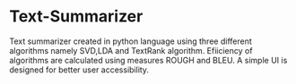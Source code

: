 # Text-Summarizer

Text summarizer created in python language using three different algorithms namely SVD,LDA and TextRank algorithm. 
Efiiciency of algorithms are calculated using measures ROUGH and BLEU. 
A simple UI is designed for better user accessibility.
